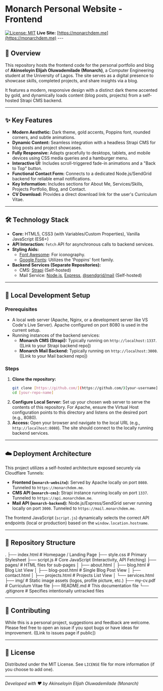 # Monarch Personal Website - Frontend

[![License: MIT](https://img.shields.io/badge/License-MIT-yellow.svg)](https://opensource.org/licenses/MIT) **Live Site:** [https://monarchdem.me](https://monarchdem.me) ---

## 📜 Overview

This repository hosts the frontend code for the personal portfolio and blog of **Akinseloyin Elijah Oluwademilade (Monarch)**, a Computer Engineering student at the University of Lagos. The site serves as a digital presence to showcase skills, completed projects, and share insights via a blog.

It features a modern, responsive design with a distinct dark theme accented by gold, and dynamically loads content (blog posts, projects) from a self-hosted Strapi CMS backend.

---

## ✨ Key Features

* **Modern Aesthetic:** Dark theme, gold accents, Poppins font, rounded corners, and subtle animations.
* **Dynamic Content:** Seamless integration with a headless Strapi CMS for blog posts and project showcases.
* **Fully Responsive:** Adapts gracefully to desktops, tablets, and mobile devices using CSS media queries and a hamburger menu.
* **Interactive UI:** Includes scroll-triggered fade-in animations and a "Back to Top" button.
* **Functional Contact Form:** Connects to a dedicated Node.js/SendGrid backend for reliable email notifications.
* **Key Information:** Includes sections for About Me, Services/Skills, Projects Portfolio, Blog, and Contact.
* **CV Download:** Provides a direct download link for the user's Curriculum Vitae.

---

## 🛠️ Technology Stack

* **Core:** HTML5, CSS3 (with Variables/Custom Properties), Vanilla JavaScript (ES6+)
* **API Interaction:** `fetch` API for asynchronous calls to backend services.
* **Styling Aids:**
    * [Font Awesome](https://fontawesome.com/): For iconography.
    * [Google Fonts](https://fonts.google.com/): Utilizes the 'Poppins' font family.
* **Backend Services (Separate Repositories):**
    * CMS: [Strapi](https://strapi.io/) (Self-hosted)
    * Mail Service: [Node.js](https://nodejs.org/), [Express](https://expressjs.com/), [@sendgrid/mail](https://github.com/sendgrid/sendgrid-nodejs) (Self-hosted)

---

## 🚀 Local Development Setup

### Prerequisites

* A local web server (Apache, Nginx, or a development server like VS Code's Live Server). Apache configured on port 8080 is used in the current setup.
* Running instances of the backend services:
    * **Monarch CMS (Strapi):** Typically running on `http://localhost:1337`. ([Link to your Strapi backend repo])
    * **Monarch Mail Backend:** Typically running on `http://localhost:3000`. ([Link to your Mail backend repo])

### Steps

1.  **Clone the repository:**
    ```bash
    git clone [https://github.com/](https://github.com/)[your-username]/[your-repo-name].git
    cd [your-repo-name]
    ```
2.  **Configure Local Server:** Set up your chosen web server to serve the contents of this repository. For Apache, ensure the Virtual Host configuration points to this directory and listens on the desired port (e.g., 8080).
3.  **Access:** Open your browser and navigate to the local URL (e.g., `http://localhost:8080`). The site should connect to the locally running backend services.

---

## ☁️ Deployment Architecture

This project utilizes a self-hosted architecture exposed securely via Cloudflare Tunnels:

* **Frontend (`monarch-website`):** Served by Apache locally on port `8080`. Tunneled to `https://monarchdem.me`.
* **CMS API (`monarch-cms`):** Strapi instance running locally on port `1337`. Tunneled to `https://api.monarchdem.me`.
* **Mail API (`monarch-backend`):** Node.js/Express/SendGrid server running locally on port `3000`. Tunneled to `https://mail.monarchdem.me`.

The frontend JavaScript (`script.js`) dynamically selects the correct API endpoints (local or production) based on the `window.location.hostname`.

---

## 📁 Repository Structure

.
├── index.html # Homepage / Landing Page
├── style.css # Primary Stylesheet
├── script.js # Core JavaScript (Interactivity, API Fetching)
├── pages/ # HTML files for sub-pages
│ ├── about.html
│ ├── blog.html # Blog List View
│ ├── blog-post.html # Single Blog Post View
│ ├── contact.html
│ ├── projects.html # Projects List View
│ └── services.html
├── img/ # Static image assets (logos, profile picture, etc.)
├── my-cv.pdf # Curriculum Vitae file
├── README.md # This documentation file
└── .gitignore # Specifies intentionally untracked files

---

## 🤝 Contributing

While this is a personal project, suggestions and feedback are welcome. Please feel free to open an issue if you spot bugs or have ideas for improvement. ([Link to issues page if public])

---

## 📝 License

Distributed under the MIT License. See `LICENSE` file for more information (if you choose to add one).

---

_Developed with ❤️ by Akinseloyin Elijah Oluwademilade (Monarch)_